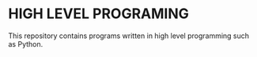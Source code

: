 # HIGH LEVEL PROGRAMING

This repository contains programs written in high level programming such as Python. 

